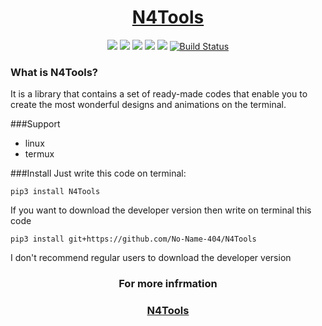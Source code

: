 <a href="https://no-name-404.github.io/N4Tools"><h1 align="center">N4Tools</h3></a>
<p align="center">
    <a href=""><img src="https://img.shields.io/cocoapods/l/Cocoapods"></a>
    <a href=""><img src="https://img.shields.io/pypi/v/N4Tools?label=N4Tools"></a>
    <a href="https://pypi.org/project/python-bidi"><img src="https://img.shields.io/pypi/v/python-bidi?color=darkgreen&label=python-bidi"></a>
    <a href="https://pypi.org/project/pyfiglet"><img src="https://img.shields.io/pypi/v/pyfiglet?color=darkgreen&label=pyfiglet"></a>
    <a href="https://pypi.org/project/arabic_reshaper"><img src="https://img.shields.io/pypi/v/arabic_reshaper?color=darkgreen&label=arabic_reshaper"></a> 
    <a href="https://pepy.tech/project/n4tools"><img alt="Build Status" src="https://pepy.tech/badge/n4tools"></a>
</p>

### What is N4Tools?
It is a library that contains a set of ready-made codes that enable you to create the most wonderful designs and animations on the terminal.

###Support
+ linux
+ termux

###Install
Just write this code on terminal:
```shell
pip3 install N4Tools
```
If you want to download the developer version then write on terminal this code
```shell
pip3 install git+https://github.com/No-Name-404/N4Tools
```
I don't recommend regular users to download the developer version

<h3 align="center">For more infrmation</h3>
<a href="https://no-name-404.github.io/N4Tools"><h3 align="center">N4Tools</h3></a>
